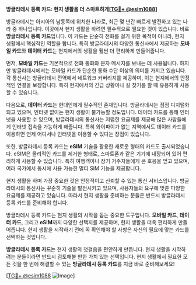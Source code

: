 **방글라데시 등록 카드: 현지 생활을 더 스마트하게[[TG💪+ @esim1088](https://t.me/s/esim1088)]**

방글라데시는 아시아의 남동쪽에 위치한 나라로, 최근 몇 년간 빠르게 발전하고 있는 나라 중 하나입니다. 이곳에서 현지 생활을 하려면 필수적으로 필요한 것이 있습니다. 바로 **방글라데시 등록 카드**입니다. 이 카드는 단순히 전화를 걸기 위한 목적이 아니라, 현지 생활에서 핵심적인 역할을 합니다. 특히 방글라데시의 다양한 통신사에서 제공하는 **모바일 카드**와 **데이터 카드**는 현지에서의 생활을 훨씬 더 편리하게 만들어줍니다.

먼저, **모바일 카드**는 기본적으로 전화 통화와 문자 메시지를 보내는 데 사용됩니다. 하지만 방글라데시에서는 모바일 카드가 단순한 통화 수단 이상의 의미를 가지고 있습니다. 각 통신사는 방글라데시 전역에서 네트워크 커버리지를 제공하며, 이는 현지에서의 안정적인 연결을 보장합니다. 특히 현지에서의 긴급 상황이나 길 찾기를 할 때 유용하게 사용할 수 있습니다.

다음으로, **데이터 카드**는 현대인에게 필수적인 존재입니다. 방글라데시는 점점 디지털화되고 있으며, 인터넷 없이는 현지 생활이 불가능할 정도입니다. 데이터 카드를 통해 인터넷을 사용할 수 있으며, 방글라데시의 통신사는 저렴한 요금제를 제공해 많은 사람들에게 인터넷 접속을 가능하게 해줍니다. 특히 와이파이가 없는 지역에서도 데이터 카드를 이용하면 언제 어디서나 인터넷을 이용할 수 있다는 장점이 있습니다.

또한, 방글라데시 등록 카드는 **eSIM** 기술을 활용한 새로운 형태의 카드도 출시되었습니다. eSIM은 물리적인 카드를 제거한 형태로, 스마트폰과 같은 기기에 내장되어 있어 편리하게 사용할 수 있습니다. 특히 여행객이나 장기 거주자들에게 큰 호응을 얻고 있으며, 여러 국가에서 동시에 사용 가능한 멀티 SIM 기능을 제공합니다.

현지 생활을 하며 가장 중요한 것은 안정적이고 신뢰할 수 있는 통신 서비스입니다. 방글라데시의 통신사는 꾸준히 기술을 발전시키고 있으며, 사용자들의 요구에 맞춘 다양한 요금제를 제공하고 있습니다. 따라서 현지 생활을 준비하는 분들은 반드시 방글라데시 등록 카드를 준비해야 합니다.

방글라데시 등록 카드는 현지 생활의 시작을 돕는 중요한 도구입니다. **모바일 카드**, **데이터 카드**, 그리고 **eSIM**까지 다양한 선택지를 제공하며, 현지 생활을 더욱 편리하게 만들어줍니다. 현지 생활을 시작하기 전에 꼭 확인해야 할 사항은 자신의 필요에 맞는 카드를 선택하는 것입니다.

**방글라데시 등록 카드**는 현지 생활의 첫걸음을 편안하게 만듭니다. 현지 생활을 시작하려는 분들이라면 반드시 검토해볼 만한 가치 있는 선택입니다. 현지 생활에서 필요한 모든 것을 한 번에 해결할 수 있는 **방글라데시 등록 카드**를 지금 바로 준비해보세요!

[[TG💪+ @esim1088](https://t.me/s/esim1088) ![Image](https://i.postimg.cc/Y0z9fWf4/image.png)]